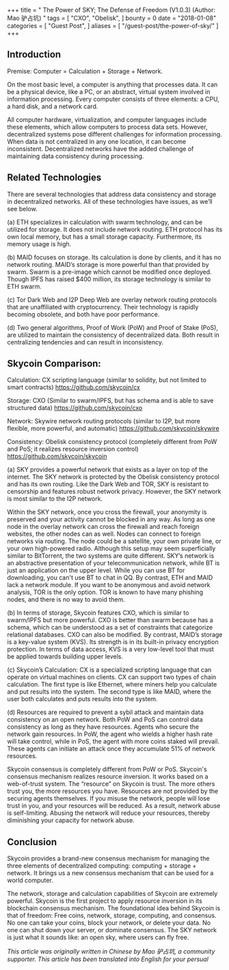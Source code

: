 +++
title = " The Power of SKY; The Defense of Freedom (V1.0.3) (Author: Mao 驴占坑) "
tags = [
    "CXO",
    "Obelisk",
]
bounty = 0
date = "2018-01-08"
categories = [
    "Guest Post",
]
aliases = [
	"/guest-post/the-power-of-sky/"
]
+++

## Introduction

Premise: Computer = Calculation + Storage + Network.

On the most basic level, a computer is anything that processes data. It can be a physical device, like a PC, or an abstract, virtual system involved in information processing. Every computer consists of three elements: a CPU, a hard disk, and a network card.

All computer hardware, virtualization, and computer languages include these elements, which allow computers to process data sets. However, decentralized systems pose different challenges for information processing. When data is not centralized in any one location, it can become inconsistent. Decentralized networks have the added challenge of maintaining data consistency during processing.

## Related Technologies

There are several technologies that address data consistency and storage in decentralized networks. All of these technologies have issues, as we’ll see below.

(a) ETH specializes in calculation with swarm technology, and can be utilized for storage. It does not include network routing. ETH protocol has its own local memory, but has a small storage capacity. Furthermore, its memory usage is high.

(b) MAID focuses on storage. Its calculation is done by clients, and it has no network routing. MAID’s storage is more powerful than that provided by swarm. Swarm is a pre-image which cannot be modified once deployed. Though IPFS has raised $400 million, its storage technology is similar to ETH swarm.

(c) Tor Dark Web and I2P Deep Web are overlay network routing protocols that are unaffiliated with cryptocurrency. Their technology is rapidly becoming obsolete, and both have poor performance.

(d) Two general algorithms, Proof of Work (PoW) and Proof of Stake (PoS), are utilized to maintain the consistency of decentralized data. Both result in centralizing tendencies and can result in inconsistency.

## Skycoin Comparison:

Calculation: CX scripting language (similar to solidity, but not limited to smart contracts) https://github.com/skycoin/cx

Storage: CXO (Similar to swarm/IPFS, but has schema and is able to save structured data) https://github.com/skycoin/cxo

Network: Skywire network routing protocols (similar to I2P, but more flexible, more powerful, and automatic) https://github.com/skycoin/skywire

Consistency: Obelisk consistency protocol (completely different from PoW and PoS; it realizes resource inversion control) https://github.com/skycoin/skycoin

(a) SKY provides a powerful network that exists as a layer on top of the internet. The SKY network is protected by the Obelisk consistency protocol and has its own routing. Like the Dark Web and TOR, SKY is resistant to censorship and features robust network privacy. However, the SKY network is most similar to the I2P network.

Within the SKY network, once you cross the firewall, your anonymity is preserved and your activity cannot be blocked in any way. As long as one node in the overlay network can cross the firewall and reach foreign websites, the other nodes can as well. Nodes can connect to foreign networks via routing. The node could be a satellite, your own private line, or your own high-powered radio. Although this setup may seem superficially similar to BitTorrent, the two systems are quite different. SKY’s network is an abstractive presentation of your telecommunication network, while BT is just an application on the upper level. While you can use BT for downloading, you can't use BT to chat in QQ. By contrast, ETH and MAID lack a network module. If you want to be anonymous and avoid network analysis, TOR is the only option. TOR is known to have many phishing nodes, and there is no way to avoid them.

(b) In terms of storage, Skycoin features CXO, which is similar to swarm/IPFS but more powerful. CXO is better than swarm because has a schema, which can be understood as a set of constraints that categorize relational databases. CXO can also be modified. By contrast, MAID’s storage is a key-value system (KVS). Its strength is in its built-in privacy encryption protection. In terms of data access, KVS is a very low-level tool that must be applied towards building upper levels.

(c) Skycoin’s Calculation: CX is a specialized scripting language that can operate on virtual machines on clients. CX can support two types of chain calculation. The first type is like Ethernet, where miners help you calculate and put results into the system. The second type is like MAID, where the user both calculates and puts results into the system.

(d) Resources are required to prevent a sybil attack and maintain data consistency on an open network. Both PoW and PoS can control data consistency as long as they have resources. Agents who secure the network gain resources. In PoW, the agent who wields a higher hash rate will take control, while in PoS, the agent with more coins staked will prevail. These agents can initiate an attack once they accumulate 51% of network resources.

Skycoin consensus is completely different from PoW or PoS. Skycoin's consensus mechanism realizes resource inversion. It works based on a web-of-trust system. The “resource” on Skycoin is trust. The more others trust you, the more resources you have. Resources are not provided by the securing agents themselves. If you misuse the network, people will lose trust in you, and your resources will be reduced. As a result, network abuse is self-limiting. Abusing the network will reduce your resources, thereby diminishing your capacity for network abuse.

## Conclusion

Skycoin provides a brand-new consensus mechanism for managing the three elements of decentralized computing: computing + storage + network. It brings us a new consensus mechanism that can be used for a world computer.

The network, storage and calculation capabilities of Skycoin are extremely powerful. Skycoin is the first project to apply resource inversion in its blockchain consensus mechanism. The foundational idea behind Skycoin is that of freedom: Free coins, network, storage, computing, and consensus. No one can take your coins, block your network, or delete your data. No one can shut down your server, or dominate consensus. The SKY network is just what it sounds like: an open sky, where users can fly free.

*This article was originally written in Chinese by Mao 驴占坑, a community supporter. This article has been translated into English for your persual*

